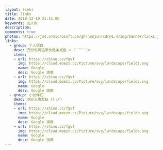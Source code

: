 ```yaml
---
layout: links
title: links
date: 2018-12-19 23:11:06
keywords: 友人帐
description: 
comments: true
photos: https://jsd.onmicrosoft.cn/gh/honjun/cdn@1.4/img/banner/links.jpg
links:
  - group: 个人项目
    desc: 充分说明这家伙是条咸鱼 < (￣︶￣)>
    items:
    - url: https://shino.cc/fgvf
      img: https://cloud.moezx.cc/Picture/svg/landscape/fields.svg
      name: Google
      desc: Google 镜像
    - url: https://shino.cc/fgvf
      img: https://cloud.moezx.cc/Picture/svg/landscape/fields.svg
      name: Google
      desc: Google 镜像
  - group: 小伙伴们
    desc: 欢迎交换友链 ꉂ(ˊᗜˋ)
    items:
    - url: https://shino.cc/fgvf
      img: https://cloud.moezx.cc/Picture/svg/landscape/fields.svg
      name: Google
      desc: Google 镜像
    - url: https://shino.cc/fgvf
      img: https://cloud.moezx.cc/Picture/svg/landscape/fields.svg
      name: Google
      desc: Google 镜像
---
```


